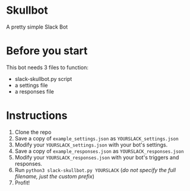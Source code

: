 # Skullbot
A pretty simple Slack Bot

# Before you start
This bot needs 3 files to function: 
- slack-skullbot.py script
- a settings file
- a responses file

# Instructions
1. Clone the repo
1. Save a copy of `example_settings.json` as `YOURSLACK_settings.json`
1. Modify your `YOURSLACK_settings.json` with your bot's settings.
1. Save a copy of `example_responses.json` as `YOURSLACK_responses.json`
1. Modify your `YOURSLACK_responses.json` with your bot's triggers and responses.
1. Run `python3 slack-skullbot.py YOURSLACK` (_do not specify the full filename, just the custom prefix_)
1. Profit!

